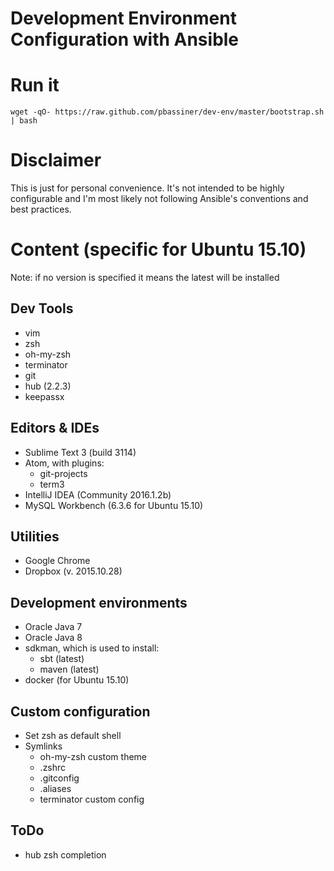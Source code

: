 Development Environment Configuration with Ansible
==================================================
# Run it
```
wget -qO- https://raw.github.com/pbassiner/dev-env/master/bootstrap.sh | bash
```
# Disclaimer
This is just for personal convenience. It's not intended to be highly configurable and I'm most likely not following Ansible's conventions and best practices.
# Content (specific for Ubuntu 15.10)
Note: if no version is specified it means the latest will be installed
## Dev Tools
* vim
* zsh
* oh-my-zsh
* terminator
* git
* hub (2.2.3)
* keepassx

## Editors & IDEs
* Sublime Text 3 (build 3114)
* Atom, with plugins:
    * git-projects
    * term3
* IntelliJ IDEA (Community 2016.1.2b)
* MySQL Workbench (6.3.6 for Ubuntu 15.10)

## Utilities
* Google Chrome
* Dropbox (v. 2015.10.28)

## Development environments
* Oracle Java 7
* Oracle Java 8
* sdkman, which is used to install:
    * sbt (latest)
    * maven (latest)
* docker (for Ubuntu 15.10)

## Custom configuration
* Set zsh as default shell
* Symlinks
    * oh-my-zsh custom theme
    * .zshrc
    * .gitconfig
    * .aliases
    * terminator custom config

## ToDo
* hub zsh completion